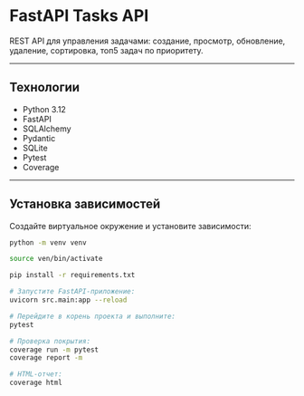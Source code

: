 # FastAPI Tasks API

REST API для управления задачами: создание, просмотр, обновление, удаление, сортировка, топ5 задач по приоритету.

---

## Технологии

- Python 3.12
- FastAPI
- SQLAlchemy
- Pydantic
- SQLite
- Pytest
- Coverage

---

## Установка зависимостей

Создайте виртуальное окружение и установите зависимости:

```bash
python -m venv venv

source ven/bin/activate

pip install -r requirements.txt

# Запустите FastAPI-приложение:
uvicorn src.main:app --reload

# Перейдите в корень проекта и выполните:
pytest

# Проверка покрытия:
coverage run -m pytest
coverage report -m

# HTML-отчет:
coverage html
```


